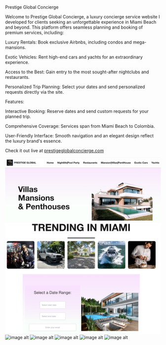 Prestige Global Concierge

Welcome to Prestige Global Concierge, a luxury concierge service website I developed for clients seeking an unforgettable experience in Miami Beach and beyond. This platform offers seamless planning and booking of premium services, including:

Luxury Rentals: Book exclusive Airbnbs, including condos and mega-mansions.

Exotic Vehicles: Rent high-end cars and yachts for an extraordinary experience.

Access to the Best: Gain entry to the most sought-after nightclubs and restaurants.

Personalized Trip Planning: Select your dates and send personalized requests directly via the site.

Features:

Interactive Booking: Reserve dates and send custom requests for your planned trip.

Comprehensive Coverage: Services span from Miami Beach to Colombia.

User-Friendly Interface: Smooth navigation and an elegant design reflect the luxury brand's essence.

Check it out live at [prestigeglobalconcierge.com](https://prestigeglobalconcierge.com/)

![image alt](https://github.com/keneversley/PRESTIGE-GLOBAL/blob/67273d8755424356ab0ff9bd3db54107f89bc206/global1.png)
![image alt](https://github.com/keneversley/PRESTIGE-GLOBAL/blob/1868a9c6d76c2526dded0610e539b206fe5ff012/global2.png)
![image alt](https://github.com/keneversley/PRESTIGE-GLOBAL/blob/1868a9c6d76c2526dded0610e539b206fe5ff012/global3.png)
![image alt](https://github.com/keneversley/PRESTIGE-GLOBAL/blob/1868a9c6d76c2526dded0610e539b206fe5ff012/global4.png)
![image alt](https://github.com/keneversley/PRESTIGE-GLOBAL/blob/1868a9c6d76c2526dded0610e539b206fe5ff012/global5.png)
![image alt](https://github.com/keneversley/PRESTIGE-GLOBAL/blob/1868a9c6d76c2526dded0610e539b206fe5ff012/global6.png)
![image alt](https://github.com/keneversley/PRESTIGE-GLOBAL/blob/1868a9c6d76c2526dded0610e539b206fe5ff012/global7.png)

